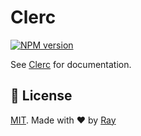 # Clerc

[![NPM version](https://img.shields.io/npm/v/clerc?color=a1b858&label=)](https://www.npmjs.com/package/clerc)

See [Clerc](https://github.com/clercjs/clerc) for documentation.

## 📝 License

[MIT](../../LICENSE). Made with ❤️ by [Ray](https://github.com/so1ve)
